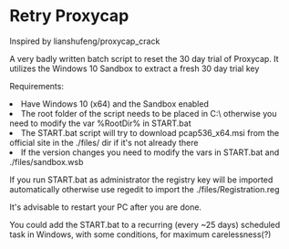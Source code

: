 # Retry Proxycap

Inspired by lianshufeng/proxycap_crack

A very badly written batch script to reset the 30 day trial of Proxycap. It utilizes the Windows 10 Sandbox to extract a fresh 30 day trial key<br>

Requirements:<br>
<li>Have Windows 10 (x64) and the Sandbox enabled
<li>The root folder of the script needs to be placed in C:\ otherwise you need to modify the var %RootDir% in START.bat
<li>The START.bat script will try to download pcap536_x64.msi from the official site in the ./files/ dir if it's not already there
<li>If the version changes you need to modify the vars in START.bat and ./files/sandbox.wsb

If you run START.bat as administrator the registry key will be imported automatically otherwise use regedit to import the ./files/Registration.reg

It's advisable to restart your PC after you are done.
  
You could add the START.bat to a recurring (every ~25 days) scheduled task in Windows, with some conditions, for maximum carelessness(?)
